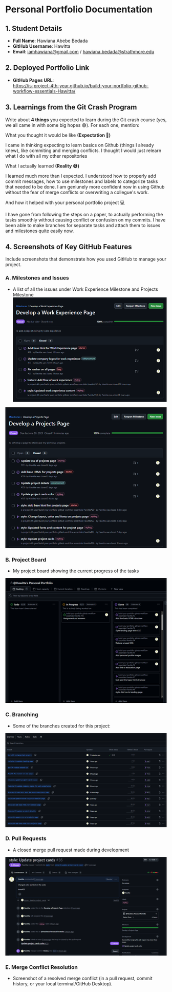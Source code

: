 # Personal Portfolio Documentation

## 1. Student Details

- **Full Name**: Hawiana Abebe Bedada
- **GitHub Username**: Hawitta
- **Email**: iamhawiana@gmail.com / hawiana.bedada@strathmore.edu

## 2. Deployed Portfolio Link

- **GitHub Pages URL**:  
  https://is-project-4th-year.github.io/build-your-portfolio-github-workflow-essentials-Hawitta/

## 3. Learnings from the Git Crash Program

Write about **4 things** you expected to learn during the Git crash course (yes, we all came in with some big hopes 😅).
For each one, mention:

What you thought it would be like **(Expectation 👀)**

I came in thinking expecting to learn basics on Github (things I already knew), like commiting and merging conflicts. I thought I would just relearn what I do with all my other repositories

What I actually learned **(Reality 😅)**

I learned much more than I expected. I understood how to properly add commit messages, how to use milestones and labels to categorize tasks that needed to be done. I am geniunely more confident now in using Github without the fear of merge conflicts or overwriting a collegue's work. 

And how it helped with your personal portfolio project 💻

I have gone from following the steps on a paper, to actually performing the tasks smoothly without causing conflict or confusion on my commits. I have been able to make branches for separate tasks and attach them to issues and milestones quite easily now.


## 4. Screenshots of Key GitHub Features

Include screenshots that demonstrate how you used GitHub to manage your project. 

### A. Milestones and Issues

- A list of all the issues under Work Experience Milestone and Projects Milestone
!["My Work Experience Milestone"](github_screenshots/milestone1.png)

!["My Projects Milestone"](github_screenshots/milestone2.png)


### B. Project Board

- My project board showing the current progress of the tasks

!["My Project Board"](github_screenshots/project_board.png)


### C. Branching

- Some of the branches created for this project:

!["My Branches"](github_screenshots/branches.png)

### D. Pull Requests

- A closed merge pull request made during development

!["A merge pull request"](github_screenshots/pull_request.png)


### E. Merge Conflict Resolution

- Screenshot of a resolved merge conflict (in a pull request, commit history, or your local terminal/GitHub Desktop).
